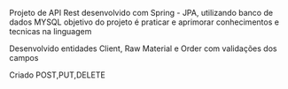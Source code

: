 Projeto de API Rest desenvolvido com Spring - JPA, utilizando banco de dados MYSQL 
objetivo do projeto é praticar e aprimorar conhecimentos e tecnicas na linguagem

Desenvolvido entidades Client, Raw Material e Order com validações dos campos

Criado POST,PUT,DELETE
